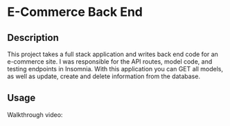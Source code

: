 # E-Commerce Back End

## Description
This project takes a full stack application and writes back end code for an e-commerce site. I was responsible for the API routes, model code, and testing endpoints in Insomnia. With this application you can GET all models, as well as update, create and delete information from the database.

## Usage
Walkthrough video:

